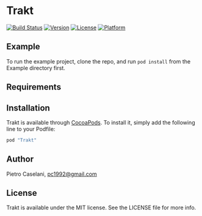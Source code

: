 # Trakt

[![Build Status](https://travis-ci.org/pietrocaselani/Trakt-Swift.svg?branch=master)](https://travis-ci.org/pietrocaselani/Trakt-Swift)
[![Version](https://img.shields.io/cocoapods/v/Trakt.svg?style=flat)](http://cocoapods.org/pods/Trakt)
[![License](https://img.shields.io/cocoapods/l/Trakt.svg?style=flat)](http://cocoapods.org/pods/Trakt)
[![Platform](https://img.shields.io/cocoapods/p/Trakt.svg?style=flat)](http://cocoapods.org/pods/Trakt)

## Example

To run the example project, clone the repo, and run `pod install` from the Example directory first.

## Requirements

## Installation

Trakt is available through [CocoaPods](http://cocoapods.org). To install
it, simply add the following line to your Podfile:

```ruby
pod "Trakt"
```

## Author

Pietro Caselani, pc1992@gmail.com

## License

Trakt is available under the MIT license. See the LICENSE file for more info.
